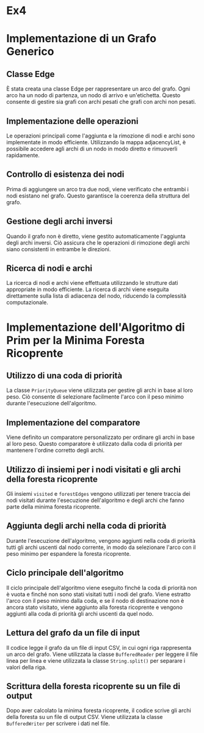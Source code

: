 # Ex4

# Implementazione di un Grafo Generico

## Classe Edge

È stata creata una classe Edge per rappresentare un arco del grafo. Ogni arco ha un nodo di partenza, un nodo di arrivo e un'etichetta. Questo consente di gestire sia grafi con archi pesati che grafi con archi non pesati.

## Implementazione delle operazioni

Le operazioni principali come l'aggiunta e la rimozione di nodi e archi sono implementate in modo efficiente. Utilizzando la mappa adjacencyList, è possibile accedere agli archi di un nodo in modo diretto e rimuoverli rapidamente.

## Controllo di esistenza dei nodi

Prima di aggiungere un arco tra due nodi, viene verificato che entrambi i nodi esistano nel grafo. Questo garantisce la coerenza della struttura del grafo.

## Gestione degli archi inversi

Quando il grafo non è diretto, viene gestito automaticamente l'aggiunta degli archi inversi. Ciò assicura che le operazioni di rimozione degli archi siano consistenti in entrambe le direzioni.

## Ricerca di nodi e archi

La ricerca di nodi e archi viene effettuata utilizzando le strutture dati appropriate in modo efficiente. La ricerca di archi viene eseguita direttamente sulla lista di adiacenza del nodo, riducendo la complessità computazionale.


# Implementazione dell'Algoritmo di Prim per la Minima Foresta Ricoprente

## Utilizzo di una coda di priorità

La classe `PriorityQueue` viene utilizzata per gestire gli archi in base al loro peso. Ciò consente di selezionare facilmente l'arco con il peso minimo durante l'esecuzione dell'algoritmo.

## Implementazione del comparatore

Viene definito un comparatore personalizzato per ordinare gli archi in base al loro peso. Questo comparatore è utilizzato dalla coda di priorità per mantenere l'ordine corretto degli archi.

## Utilizzo di insiemi per i nodi visitati e gli archi della foresta ricoprente

Gli insiemi `visited` e `forestEdges` vengono utilizzati per tenere traccia dei nodi visitati durante l'esecuzione dell'algoritmo e degli archi che fanno parte della minima foresta ricoprente.

## Aggiunta degli archi nella coda di priorità

Durante l'esecuzione dell'algoritmo, vengono aggiunti nella coda di priorità tutti gli archi uscenti dal nodo corrente, in modo da selezionare l'arco con il peso minimo per espandere la foresta ricoprente.

## Ciclo principale dell'algoritmo

Il ciclo principale dell'algoritmo viene eseguito finché la coda di priorità non è vuota e finché non sono stati visitati tutti i nodi del grafo. Viene estratto l'arco con il peso minimo dalla coda, e se il nodo di destinazione non è ancora stato visitato, viene aggiunto alla foresta ricoprente e vengono aggiunti alla coda di priorità gli archi uscenti da quel nodo.

## Lettura del grafo da un file di input

Il codice legge il grafo da un file di input CSV, in cui ogni riga rappresenta un arco del grafo. Viene utilizzata la classe `BufferedReader` per leggere il file linea per linea e viene utilizzata la classe `String.split()` per separare i valori della riga.

## Scrittura della foresta ricoprente su un file di output

Dopo aver calcolato la minima foresta ricoprente, il codice scrive gli archi della foresta su un file di output CSV. Viene utilizzata la classe `BufferedWriter` per scrivere i dati nel file.

